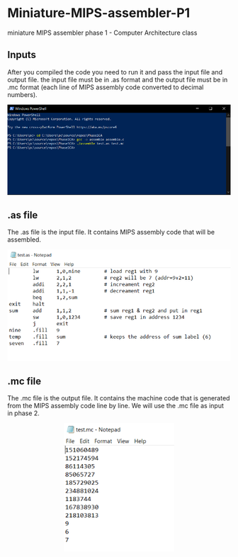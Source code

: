# Miniature-MIPS-assembler-P1
 miniature MIPS assembler phase 1 - Computer Architecture class

## Inputs
After you compiled the code you need to run it and pass the input file and output file. the input file must be in .as format and the output file must be in .mc format (each line of MIPS assembly code converted to decimal numbers).

<p align="center">
    <img src=".\screenshot\1 inputs.PNG" width="800" >
</p>

## .as file 
The .as file is the input file. It contains MIPS assembly code that will be assembled.

<p align="center">
    <img src=".\screenshot\2 input file.PNG" width="550" >
</p>

## .mc file
The .mc file is the output file. It contains the machine code that is generated from the MIPS assembly code line by line. We will use the .mc file as input in phase 2.

<p align="center">
    <img src=".\screenshot\3 output file.PNG" width="250" >
</p>

